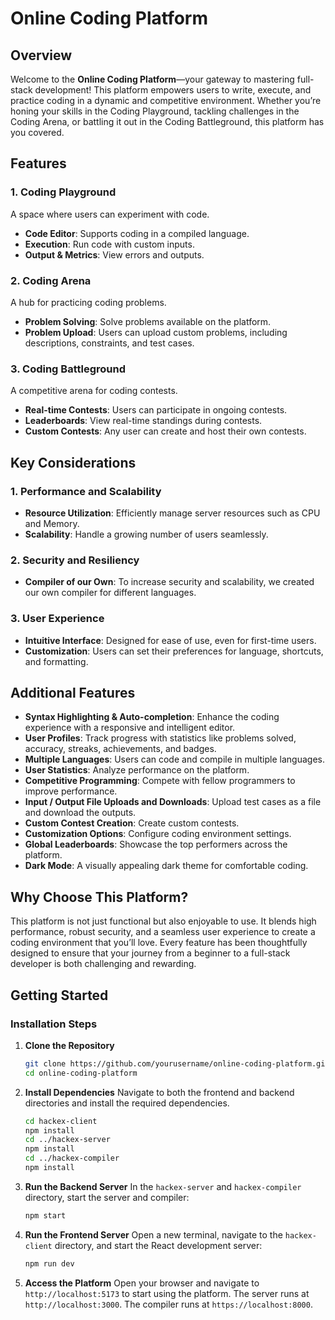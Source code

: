 # Online Coding Platform

## Overview
Welcome to the **Online Coding Platform**—your gateway to mastering full-stack development! This platform empowers users to write, execute, and practice coding in a dynamic and competitive environment. Whether you’re honing your skills in the Coding Playground, tackling challenges in the Coding Arena, or battling it out in the Coding Battleground, this platform has you covered.

## Features

### 1. Coding Playground
A space where users can experiment with code.
- **Code Editor**: Supports coding in a compiled language.
- **Execution**: Run code with custom inputs.
- **Output & Metrics**: View errors and outputs.

### 2. Coding Arena
A hub for practicing coding problems.
- **Problem Solving**: Solve problems available on the platform.
- **Problem Upload**: Users can upload custom problems, including descriptions, constraints, and test cases.

### 3. Coding Battleground
A competitive arena for coding contests.
- **Real-time Contests**: Users can participate in ongoing contests.
- **Leaderboards**: View real-time standings during contests.
- **Custom Contests**: Any user can create and host their own contests.

## Key Considerations

### 1. Performance and Scalability
- **Resource Utilization**: Efficiently manage server resources such as CPU and Memory.
- **Scalability**: Handle a growing number of users seamlessly.

### 2. Security and Resiliency
- **Compiler of our Own**: To increase security and scalability, we created our own compiler for different languages.

### 3. User Experience
- **Intuitive Interface**: Designed for ease of use, even for first-time users.
- **Customization**: Users can set their preferences for language, shortcuts, and formatting.

## Additional Features
- **Syntax Highlighting & Auto-completion**: Enhance the coding experience with a responsive and intelligent editor.
- **User Profiles**: Track progress with statistics like problems solved, accuracy, streaks, achievements, and badges.
- **Multiple Languages**: Users can code and compile in multiple languages.
- **User Statistics**: Analyze performance on the platform.
- **Competitive Programming**: Compete with fellow programmers to improve performance.
- **Input / Output File Uploads and Downloads**: Upload test cases as a file and download the outputs.
- **Custom Contest Creation**: Create custom contests.
- **Customization Options**: Configure coding environment settings.
- **Global Leaderboards**: Showcase the top performers across the platform.
- **Dark Mode**: A visually appealing dark theme for comfortable coding.

## Why Choose This Platform?
This platform is not just functional but also enjoyable to use. It blends high performance, robust security, and a seamless user experience to create a coding environment that you’ll love. Every feature has been thoughtfully designed to ensure that your journey from a beginner to a full-stack developer is both challenging and rewarding.

## Getting Started

### Installation Steps

1. **Clone the Repository**
   ```bash
   git clone https://github.com/yourusername/online-coding-platform.git
   cd online-coding-platform
   ```

2. **Install Dependencies**
   Navigate to both the frontend and backend directories and install the required dependencies.
   ```bash
   cd hackex-client
   npm install
   cd ../hackex-server
   npm install
   cd ../hackex-compiler
   npm install
   ```

3. **Run the Backend Server**
   In the `hackex-server` and `hackex-compiler` directory, start the server and compiler:
   ```bash
   npm start
   ```

6. **Run the Frontend Server**
   Open a new terminal, navigate to the `hackex-client` directory, and start the React development server:
   ```bash
   npm run dev
   ```

7. **Access the Platform**
   Open your browser and navigate to `http://localhost:5173` to start using the platform.
   The server runs at `http://localhost:3000`.
   The compiler runs at `https://localhost:8000`.
